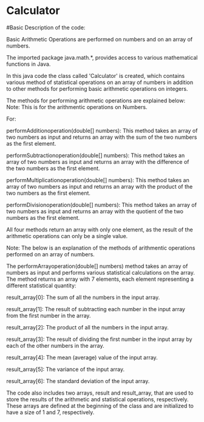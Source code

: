 # Calculator


#Basic Description of the code:

Basic Arithmetic Operations are performed on numbers and on an array of numbers.

The imported package java.math.*, provides access to various mathematical functions in Java.

In this java code the class called 'Calculator' is created, which contains various method of statistical operations on an array of numbers in addition to other methods for performing basic arithmetic operations on integers.

The methods for performing arithmetic operations are explained below: Note: This is for the arithmentic operations on Numbers.

For:

performAdditionoperation(double[] numbers): This method takes an array of two numbers as input and returns an array with the sum of the two numbers as the first element.

performSubtractionoperation(double[] numbers): This method takes an array of two numbers as input and returns an array with the difference of the two numbers as the first element.

performMultiplicationoperation(double[] numbers): This method takes an array of two numbers as input and returns an array with the product of the two numbers as the first element.

performDivisionoperation(double[] numbers): This method takes an array of two numbers as input and returns an array with the quotient of the two numbers as the first element.

All four methods return an array with only one element, as the result of the arithmetic operations can only be a single value.

Note: The below is an explanation of the methods of arithmentic operations performed on an array of numbers.

The performArrayoperation(double[] numbers) method takes an array of numbers as input and performs various statistical calculations on the array. The method returns an array with 7 elements, each element representing a different statistical quantity:

result_array[0]: The sum of all the numbers in the input array.

result_array[1]: The result of subtracting each number in the input array from the first number in the array.

result_array[2]: The product of all the numbers in the input array.

result_array[3]: The result of dividing the first number in the input array by each of the other numbers in the array.

result_array[4]: The mean (average) value of the input array.

result_array[5]: The variance of the input array.

result_array[6]: The standard deviation of the input array.

The code also includes two arrays, result and result_array, that are used to store the results of the arithmetic and statistical operations, respectively. These arrays are defined at the beginning of the class and are initialized to have a size of 1 and 7, respectively.
